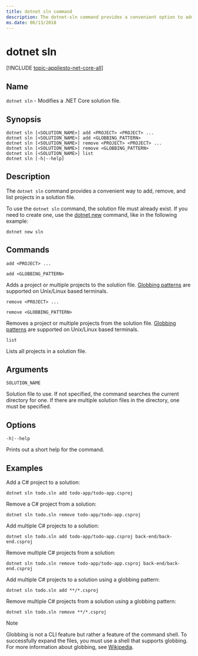 ```yaml
---
title: dotnet sln command
description: The dotnet-sln command provides a convenient option to add, remove, and list projects in a solution file.
ms.date: 06/13/2018
---
```

# dotnet sln

[!INCLUDE [topic-appliesto-net-core-all](../../../includes/topic-appliesto-net-core-all.md)]

## Name

`dotnet sln` - Modifies a .NET Core solution file.

## Synopsis

```
dotnet sln [<SOLUTION_NAME>] add <PROJECT> <PROJECT> ...
dotnet sln [<SOLUTION_NAME>] add <GLOBBING_PATTERN>
dotnet sln [<SOLUTION_NAME>] remove <PROJECT> <PROJECT> ...
dotnet sln [<SOLUTION_NAME>] remove <GLOBBING_PATTERN>
dotnet sln [<SOLUTION_NAME>] list
dotnet sln [-h|--help]
```

## Description

The `dotnet sln` command provides a convenient way to add, remove, and list projects in a solution file.

To use the `dotnet sln` command, the solution file must already exist. If you need to create one, use the [dotnet new](dotnet-new.md) command, like in the following example:

```
dotnet new sln
```

## Commands

`add <PROJECT> ...`

`add <GLOBBING_PATTERN>`

Adds a project or multiple projects to the solution file. [Globbing patterns](https://en.wikipedia.org/wiki/Glob_(programming)) are supported on Unix/Linux based terminals.

`remove <PROJECT> ...`

`remove <GLOBBING_PATTERN>`

Removes a project or multiple projects from the solution file. [Globbing patterns](https://en.wikipedia.org/wiki/Glob_(programming)) are supported on Unix/Linux based terminals.

`list`

Lists all projects in a solution file.

## Arguments

`SOLUTION_NAME`

Solution file to use. If not specified, the command searches the current directory for one. If there are multiple solution files in the directory, one must be specified.

## Options

`-h|--help`

Prints out a short help for the command.

## Examples

Add a C# project to a solution:

`dotnet sln todo.sln add todo-app/todo-app.csproj`

Remove a C# project from a solution:

`dotnet sln todo.sln remove todo-app/todo-app.csproj`

Add multiple C# projects to a solution:

`dotnet sln todo.sln add todo-app/todo-app.csproj back-end/back-end.csproj`

Remove multiple C# projects from a solution:

`dotnet sln todo.sln remove todo-app/todo-app.csproj back-end/back-end.csproj`

Add multiple C# projects to a solution using a globbing pattern:

`dotnet sln todo.sln add **/*.csproj`

Remove multiple C# projects from a solution using a globbing pattern:

`dotnet sln todo.sln remove **/*.csproj`

> [!NOTE]
> Globbing is not a CLI feature but rather a feature of the command shell. To successfully expand the files, you must use a shell that supports globbing. For more information about globbing, see [Wikipedia](https://en.wikipedia.org/wiki/Glob_(programming)).
